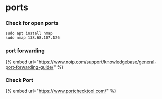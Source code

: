 # ports

### Check for open ports

```text
sudo apt install nmap
sudo nmap 138.68.107.126
```

### port forwarding

{% embed url="https://www.noip.com/support/knowledgebase/general-port-forwarding-guide/" %}

### Check Port

{% embed url="https://www.portchecktool.com/" %}



